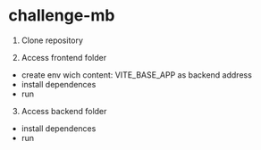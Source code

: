 # challenge-mb

1. Clone repository

2. Access frontend folder
  - create env wich content:
    VITE_BASE_APP as backend address
  - install dependences
  - run
3. Access backend folder
  - install dependences
  - run